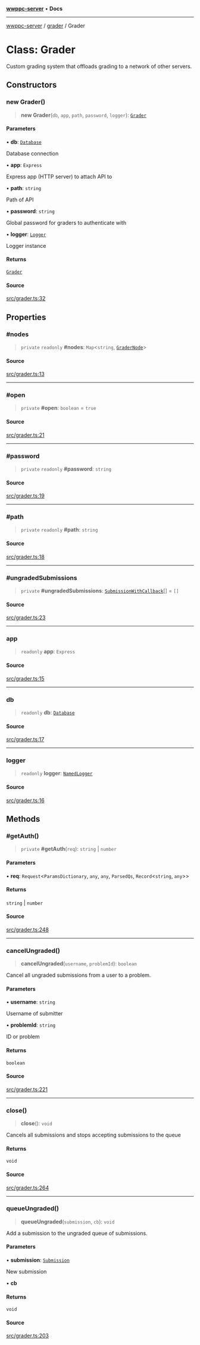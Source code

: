 [**wwppc-server**](../../README.md) • **Docs**

***

[wwppc-server](../../modules.md) / [grader](../README.md) / Grader

# Class: Grader

Custom grading system that offloads grading to a network of other servers.

## Constructors

### new Grader()

> **new Grader**(`db`, `app`, `path`, `password`, `logger`): [`Grader`](Grader.md)

#### Parameters

• **db**: [`Database`](../../database/classes/Database.md)

Database connection

• **app**: `Express`

Express app (HTTP server) to attach API to

• **path**: `string`

Path of API

• **password**: `string`

Global password for graders to authenticate with

• **logger**: [`Logger`](../../log/interfaces/Logger.md)

Logger instance

#### Returns

[`Grader`](Grader.md)

#### Source

[src/grader.ts:32](https://github.com/WWPPC/WWPPC-server/blob/7d555ed708ef67895244cc584473d7c0aa4c1395/src/grader.ts#L32)

## Properties

### #nodes

> `private` `readonly` **#nodes**: `Map`\<`string`, [`GraderNode`](../interfaces/GraderNode.md)\>

#### Source

[src/grader.ts:13](https://github.com/WWPPC/WWPPC-server/blob/7d555ed708ef67895244cc584473d7c0aa4c1395/src/grader.ts#L13)

***

### #open

> `private` **#open**: `boolean` = `true`

#### Source

[src/grader.ts:21](https://github.com/WWPPC/WWPPC-server/blob/7d555ed708ef67895244cc584473d7c0aa4c1395/src/grader.ts#L21)

***

### #password

> `private` `readonly` **#password**: `string`

#### Source

[src/grader.ts:19](https://github.com/WWPPC/WWPPC-server/blob/7d555ed708ef67895244cc584473d7c0aa4c1395/src/grader.ts#L19)

***

### #path

> `private` `readonly` **#path**: `string`

#### Source

[src/grader.ts:18](https://github.com/WWPPC/WWPPC-server/blob/7d555ed708ef67895244cc584473d7c0aa4c1395/src/grader.ts#L18)

***

### #ungradedSubmissions

> `private` **#ungradedSubmissions**: [`SubmissionWithCallback`](../interfaces/SubmissionWithCallback.md)[] = `[]`

#### Source

[src/grader.ts:23](https://github.com/WWPPC/WWPPC-server/blob/7d555ed708ef67895244cc584473d7c0aa4c1395/src/grader.ts#L23)

***

### app

> `readonly` **app**: `Express`

#### Source

[src/grader.ts:15](https://github.com/WWPPC/WWPPC-server/blob/7d555ed708ef67895244cc584473d7c0aa4c1395/src/grader.ts#L15)

***

### db

> `readonly` **db**: [`Database`](../../database/classes/Database.md)

#### Source

[src/grader.ts:17](https://github.com/WWPPC/WWPPC-server/blob/7d555ed708ef67895244cc584473d7c0aa4c1395/src/grader.ts#L17)

***

### logger

> `readonly` **logger**: [`NamedLogger`](../../log/classes/NamedLogger.md)

#### Source

[src/grader.ts:16](https://github.com/WWPPC/WWPPC-server/blob/7d555ed708ef67895244cc584473d7c0aa4c1395/src/grader.ts#L16)

## Methods

### #getAuth()

> `private` **#getAuth**(`req`): `string` \| `number`

#### Parameters

• **req**: `Request`\<`ParamsDictionary`, `any`, `any`, `ParsedQs`, `Record`\<`string`, `any`\>\>

#### Returns

`string` \| `number`

#### Source

[src/grader.ts:248](https://github.com/WWPPC/WWPPC-server/blob/7d555ed708ef67895244cc584473d7c0aa4c1395/src/grader.ts#L248)

***

### cancelUngraded()

> **cancelUngraded**(`username`, `problemId`): `boolean`

Cancel all ungraded submissions from a user to a problem.

#### Parameters

• **username**: `string`

Username of submitter

• **problemId**: `string`

ID or problem

#### Returns

`boolean`

#### Source

[src/grader.ts:221](https://github.com/WWPPC/WWPPC-server/blob/7d555ed708ef67895244cc584473d7c0aa4c1395/src/grader.ts#L221)

***

### close()

> **close**(): `void`

Cancels all submissions and stops accepting submissions to the queue

#### Returns

`void`

#### Source

[src/grader.ts:264](https://github.com/WWPPC/WWPPC-server/blob/7d555ed708ef67895244cc584473d7c0aa4c1395/src/grader.ts#L264)

***

### queueUngraded()

> **queueUngraded**(`submission`, `cb`): `void`

Add a submission to the ungraded queue of submissions.

#### Parameters

• **submission**: [`Submission`](../../database/interfaces/Submission.md)

New submission

• **cb**

#### Returns

`void`

#### Source

[src/grader.ts:203](https://github.com/WWPPC/WWPPC-server/blob/7d555ed708ef67895244cc584473d7c0aa4c1395/src/grader.ts#L203)
